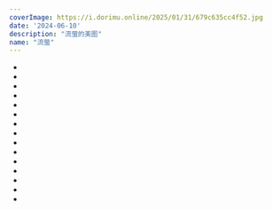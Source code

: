 ```yaml
---
coverImage: https://i.dorimu.online/2025/01/31/679c635cc4f52.jpg
date: '2024-06-10'
description: "流萤的美图"
name: "流萤"
---
```

- [](https://d.dorimu.cn/i/2025/02/03/67a06dd909b83.jpg)
- [](https://i.dorimu.online/2025/01/31/679c635cc4f52.jpg)
- [](https://i.dorimu.online/2025/01/31/679c736eda74d.jpg)
- [](https://i.dorimu.online/2025/01/31/679c6363c0f1a.jpg)
- [](https://i.dorimu.online/2025/01/31/679c6362b6a57.jpg)
- [](https://i.dorimu.online/2025/01/31/679c635ec1985.jpg)
- [](https://i.dorimu.online/2025/01/31/679c635c96d53.jpg)
- [](https://d.dorimu.cn/i/2025/01/31/679c60b53ba03.png)
- [](https://i.dorimu.online/2025/01/31/679c635dbc430.jpg)
- [](https://i.dorimu.online/2025/01/31/679c635f56045.jpg)
- [](https://i.dorimu.online/2025/01/31/679c736f12309.jpg)
- [](https://d.dorimu.cn/i/2025/02/03/67a06de35fe36.jpg)
- [](https://d.dorimu.cn/i/2025/02/03/67a06de3b6b48.jpg)
- [](https://d.dorimu.cn/i/2025/02/03/67a06de3d4dbb.jpg)
- [](https://d.dorimu.cn/i/2025/02/03/67a06de3e37fd.jpg)